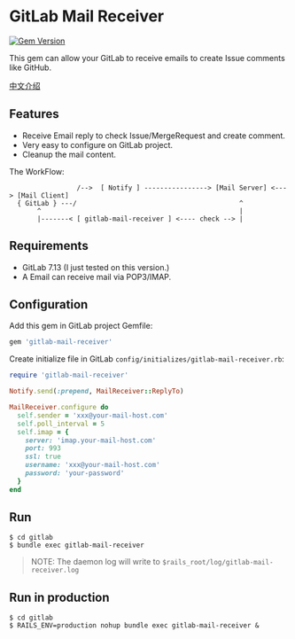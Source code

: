 # GitLab Mail Receiver

[![Gem Version](https://badge.fury.io/rb/gitlab-mail-receiver.svg)](http://badge.fury.io/rb/gitlab-mail-receiver)

This gem can allow your GitLab to receive emails to create Issue comments like GitHub.

[中文介绍](https://ruby-china.org/topics/27143)

## Features

- Receive Email reply to check Issue/MergeRequest and create comment.
- Very easy to configure on GitLab project.
- Cleanup the mail content.

The WorkFlow:

```
                 /-->  [ Notify ] ----------------> [Mail Server] <---> [Mail Client]
  { GitLab } ---/                                         ^
       ^                                                  |
       |-------< [ gitlab-mail-receiver ] <---- check --> |
```

## Requirements

- GitLab 7.13 (I just tested on this version.)
- A Email can receive mail via POP3/IMAP.


## Configuration

Add this gem in GitLab project Gemfile:

```rb
gem 'gitlab-mail-receiver'
```

Create initialize file in GitLab `config/initializes/gitlab-mail-receiver.rb`:

```rb
require 'gitlab-mail-receiver'

Notify.send(:prepend, MailReceiver::ReplyTo)

MailReceiver.configure do
  self.sender = 'xxx@your-mail-host.com'
  self.poll_interval = 5
  self.imap = {
    server: 'imap.your-mail-host.com'
    port: 993
    ssl: true
    username: 'xxx@your-mail-host.com'
    password: 'your-password'
  }
end
```

## Run

```
$ cd gitlab
$ bundle exec gitlab-mail-receiver
```

> NOTE: The daemon log will write to `$rails_root/log/gitlab-mail-receiver.log`

## Run in production

```
$ cd gitlab
$ RAILS_ENV=production nohup bundle exec gitlab-mail-receiver &
```
